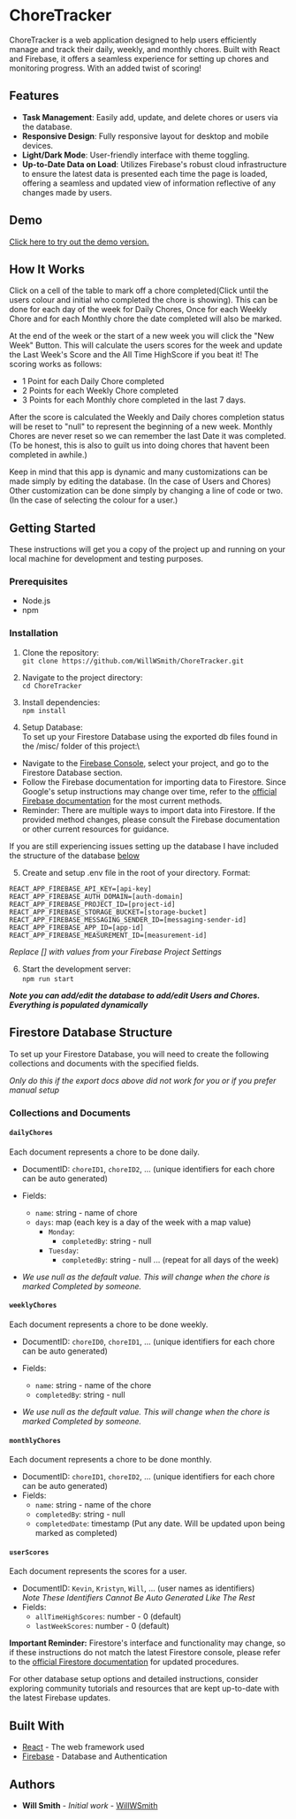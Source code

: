 # ChoreTracker

ChoreTracker is a web application designed to help users efficiently manage and track their daily, weekly, and monthly chores. Built with React and Firebase, it offers a seamless experience for setting up chores and monitoring progress. With an added twist of scoring!

## Features

- **Task Management**: Easily add, update, and delete chores or users via the database.
- **Responsive Design**: Fully responsive layout for desktop and mobile devices.
- **Light/Dark Mode**: User-friendly interface with theme toggling.
- **Up-to-Date Data on Load**: Utilizes Firebase's robust cloud infrastructure to ensure the latest data is presented each time the page is loaded, offering a seamless and updated view of information reflective of any changes made by users.

## Demo
[Click here to try out the demo version.](https://willwsmith.github.io/ChoreTracker/)

## How It Works

Click on a cell of the table to mark off a chore completed(Click until the users colour and initial who completed the chore is showing). This can be done for each day of the week for Daily Chores, Once for each Weekly Chore and for each Monthly chore the date completed will also be marked.

At the end of the week or the start of a new week you will click the "New Week" Button. This will calculate the users scores for the week and update the Last Week's Score and the All Time HighScore if you beat it! The scoring works as follows:

- 1 Point for each Daily Chore completed
- 2 Points for each Weekly Chore completed
- 3 Points for each Monthly chore completed in the last 7 days.

After the score is calculated the Weekly and Daily chores completion status will be reset to "null" to represent the beginning of a new week. Monthly Chores are never reset so we can remember the last Date it was completed. (To be honest, this is also to guilt us into doing chores that havent been completed in awhile.)

Keep in mind that this app is dynamic and many customizations can be made simply by editing the database. (In the case of Users and Chores) Other customization can be done simply by changing a line of code or two. (In the case of selecting the colour for a user.)

## Getting Started

These instructions will get you a copy of the project up and running on your local machine for development and testing purposes.

### Prerequisites

- Node.js
- npm

### Installation

1. Clone the repository:\
```git clone https://github.com/WillWSmith/ChoreTracker.git```

2. Navigate to the project directory:\
```cd ChoreTracker```

3. Install dependencies:\
```npm install```

4. Setup Database:\
To set up your Firestore Database using the exported db files found in the /misc/ folder of this project:\
 - Navigate to the [Firebase Console](https://console.firebase.google.com/), select your project, and go to the Firestore Database section.
- Follow the Firebase documentation for importing data to Firestore. Since Google's setup instructions may change over time, refer to the [official Firebase documentation](https://firebase.google.com/docs/firestore) for the most current methods.
- Reminder: There are multiple ways to import data into Firestore. If the provided method changes, please consult the Firebase documentation or other current resources for guidance.

If you are still experiencing issues setting up the database I have included the structure of the database [below](#firestore-database-structure)

5. Create and setup .env file in the root of your directory. Format:

```
REACT_APP_FIREBASE_API_KEY=[api-key]
REACT_APP_FIREBASE_AUTH_DOMAIN=[auth-domain]
REACT_APP_FIREBASE_PROJECT_ID=[project-id]
REACT_APP_FIREBASE_STORAGE_BUCKET=[storage-bucket]
REACT_APP_FIREBASE_MESSAGING_SENDER_ID=[messaging-sender-id]
REACT_APP_FIREBASE_APP_ID=[app-id]
REACT_APP_FIREBASE_MEASUREMENT_ID=[measurement-id]
```
*Replace [] with values from your Firebase Project Settings*

6. Start the development server:\
```npm run start```

***Note you can add/edit the database to add/edit Users and Chores. Everything is populated dynamically***

## Firestore Database Structure

To set up your Firestore Database, you will need to create the following collections and documents with the specified fields.

*Only do this if the export docs above did not work for you or if you prefer manual setup*

### Collections and Documents

#### `dailyChores`
Each document represents a chore to be done daily.
- DocumentID: `choreID1`, `choreID2`, ... (unique identifiers for each chore can be auto generated)
- Fields:
  - `name`: string - name of chore
  - `days`: map (each key is a day of the week with a map value)
    - `Monday`: 
      - `completedBy`: string - null
    - `Tuesday`: 
      - `completedBy`: string - null
    ... (repeat for all days of the week)

- *We use null as the default value. This will change when the chore is marked Completed by someone.*

#### `weeklyChores`
Each document represents a chore to be done weekly.
- DocumentID: `choreID0`, `choreID1`, ... (unique identifiers for each chore can be auto generated)
- Fields:
  - `name`: string - name of the chore
  - `completedBy`: string - null

 - *We use null as the default value. This will change when the chore is marked Completed by someone.* 

#### `monthlyChores`
Each document represents a chore to be done monthly.
- DocumentID: `choreID1`, `choreID2`, ... (unique identifiers for each chore can be auto generated)
- Fields:
  - `name`: string - name of the chore
  - `completedBy`: string - null
  - `completedDate`: timestamp (Put any date. Will be updated upon being marked as completed)

#### `userScores`
Each document represents the scores for a user.
- DocumentID: `Kevin`, `Kristyn`, `Will`, ... (user names as identifiers)\
 *Note These Identifiers Cannot Be Auto Generated Like The Rest*
- Fields:
  - `allTimeHighScores`: number - 0 (default)
  - `lastWeekScores`: number - 0 (default)

**Important Reminder:** Firestore's interface and functionality may change, so if these instructions do not match the latest Firestore console, please refer to the [official Firestore documentation](https://firebase.google.com/docs/firestore) for updated procedures.

For other database setup options and detailed instructions, consider exploring community tutorials and resources that are kept up-to-date with the latest Firebase updates.


## Built With

- [React](https://reactjs.org/) - The web framework used
- [Firebase](https://firebase.google.com/) - Database and Authentication

## Authors

- **Will Smith** - *Initial work* - [WillWSmith](https://github.com/WillWSmith)